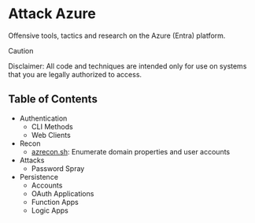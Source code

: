# Attack Azure
Offensive tools, tactics and research on the Azure (Entra) platform.

> [!CAUTION]
> Disclaimer: All code and techniques are intended only for use on systems that you are legally authorized to access.

## Table of Contents
- Authentication
  - CLI Methods
  - Web Clients 
- Recon
  - [azrecon.sh](https://github.com/toneillcodes/attack-azure/blob/main/recon/azrecon/azrecon.sh): Enumerate domain properties and user accounts
- Attacks
  - Password Spray 
- Persistence
  - Accounts
  - OAuth Applications
  - Function Apps
  - Logic Apps
